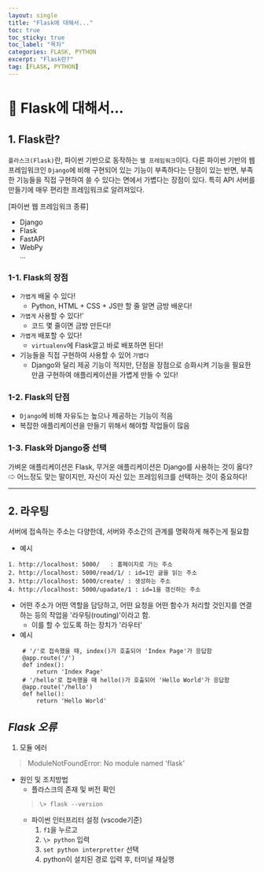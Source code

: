 ```yaml
---
layout: single
title: "Flask에 대해서..."
toc: true
toc_sticky: true
toc_label: "목차"
categories: FLASK, PYTHON
excerpt: "Flask란?"
tag: [FLASK, PYTHON]
---
```


# 📘 Flask에 대해서...
## 1. Flask란?
`플라스크(Flask)`란, 파이썬 기반으로 동작하는 `웹 프레임워크`이다.
다른 파이썬 기반의 웹 프레임워크인 `Django`에 비해 구현되어 있는 기능이 부족하다는 단점이 있는 반면, 부족한 기능들을 직접 구현하여 쓸 수 있다는 면에서 가볍다는 장점이 있다. 
특히 API 서버를 만들기에 매우 편리한 프레임워크로 알려져있다.

[파이썬 웹 프레임워크 종류]
- Django
- Flask
- FastAPI
- WebPy  
...  

### 1-1. Flask의 장점
- `가볍게` 배울 수 있다!
    - Python, HTML + CSS + JS만 할 줄 알면 금방 배운다!  
- `가볍게` 사용할 수 있다!'
    - 코드 몇 줄이면 금방 만든다!  
- `가볍게` 배포할 수 있다!
    - `virtualenv`에 Flask깔고 바로 배포하면 된다!  
- 기능들을 직접 구현하여 사용할 수 있어 `가볍다`
    - Django와 달리 제공 기능이 적지만, 단점을 장점으로 승화시켜 기능을 필요한 만큼 구현하여 애플리케이션을 가볍게 만들 수 있다!  

### 1-2. Flask의 단점
- `Django`에 비해 자유도는 높으나 제공하는 기능이 적음
- 복잡한 애플리케이션을 만들기 위해서 해야할 작업들이 많음  

### 1-3. Flask와 Django중 선택
가벼운 애플리케이션은 Flask, 무거운 애플리케이션은 Django를 사용하는 것이 옳다? ⇨ 어느정도 맞는 말이지만, 자신이 자신 있는 프레임워크를 선택하는 것이 중요하다!


--- 

## 2. 라우팅
서버에 접속하는 주소는 다양한데, 서버와 주소간의 관계를 명확하게 해주는게 필요함
- 예시
>   
    1. http://localhost: 5000/   : 홈페이지로 가는 주소  
    2. http://localhost: 5000/read/1/ : id=1인 글을 읽는 주소  
    3. http://localhost: 5000/create/ : 생성하는 주소  
    4. http://localhost: 5000/upadate/1 : id=1을 갱신하는 주소  
- 어떤 주소가 어떤 역할을 담당하고, 어떤 요청을 어떤 함수가 처리할 것인지를 연결하는 등의 작업을 '라우팅(routing)'이라고 함. 
    - 이를 할 수 있도록 하는 장치가 '라우터'
- 예시


```
    # '/'로 접속했을 때, index()가 호출되어 'Index Page'가 응답함
    @app.route('/')
    def index():
        return 'Index Page'  
    # '/hello'로 접속했을 때 hello()가 호출되어 'Hello World'가 응답함
    @app.route('/hello')
    def hello():
        return 'Hello World'
```

## *Flask 오류*
1. 모듈 에러
> ModuleNotFoundError: No module named 'flask'  
- 원인 및 조치방법
    - 플라스크의 존재 및 버전 확인
    > `\> flask --version`
    - 파이썬 인터프리터 설정 (vscode기준)
        1. `f1`을 누르고  
        2. `\> python` 입력  
        3. `set python interpretter` 선택
        4. python이 설치된 경로 입력 후, 터미널 재실행
